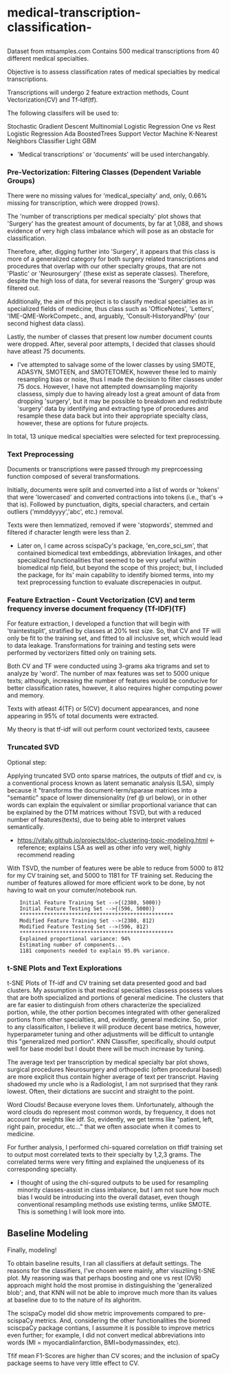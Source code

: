# medical-transcription-classification-

##
Dataset from mtsamples.com
Contains 500 medical transcriptions from 40 different medical specialties.

Objective is to assess classification rates of medical specialties by medical transcriptions.

Transcriptions will undergo 2 feature extraction methods, Count Vectorization(CV) and Tf-Idf(tf).

The following classifers will be used to:

Stochastic Gradient Descent
Multinomial Logistic Regression
One vs Rest Logistic Regression
Ada BoostedTrees
Support Vector Machine
K-Nearest Neighbors Classifier
Light GBM 

* 'Medical transcriptions' or 'documents' will be used interchangably.

### Pre-Vectorization: Filtering Classes (Dependent Variable Groups)
There were no missing values for 'medical_specialty' and, only, 0.66% missing for transcription, which were dropped (rows).

The 'number of transcriptions per medical specialty' plot shows that 'Surgery' has the greatest amount of documents, by far at 1,088, and shows evidence of very high class imbalance which will pose as an obstacle for classification. 

Therefore, after, digging further into 'Surgery', it appears that this class is more of a generalized category for both surgery related transcriptions and procedures that overlap with our other specialty groups, that are not 'Plastic' or 'Neurosurgery' (these exist as seperate classes). Therefore, despite the high loss of data, for several reasons the 'Surgery' group was filtered out.

Additionally, the aim of this project is to classify medical specialties as in specialized fields of medicine, thus class such as 'OfficeNotes', 'Letters', 'IME-QME-WorkCompetc., and, arguably, 'Consult-HistoryandPhy' (our second highest data class).

Lastly, the number of classes that present low number document counts were dropped. After, several poor attempts, I decided that classes should have atleast 75 documents. 

* I've attempted to salvage some of the lower classes by using SMOTE, ADASYN, SMOTEEN, and SMOTETOMEK, however these led to mainly resampling bias or noise, thus I made the decision to filter classes under 75 docs. However, I have not attempted downsampling  majority classess, simply due to having already lost a great amount of data from dropping 'surgery', but it may be possible to breakdown and redistribute 'surgery' data by identifying and extracting type of procedures and resample these data back but into their appropriate specialty class, however, these are options for future projects.

In total, 13 unique medical specialties were selected for text preprocessing.
### Text Preprocessing
Documents or transcriptions were passed through my preprcoessing function composed of several transformations.

Initially, documents were split and converted into a list of words or 'tokens' that were 'lowercased' and converted contractions into tokens (i.e., that's -> that is).
Followed by punctuation, digits, special characters, and certain outliers  ('mmddyyyy','abc', etc.) removal.

Texts were then lemmatized, removed if were 'stopwords', stemmed and filtered if character length were less than 2.

* Later on, I came across scispaCy's package, 'en_core_sci_sm', that contained biomedical text embeddings, abbreviation linkages, and other specialized functionalities that seemed to be very useful within biomedical nlp field, but beyond the scope of this project; but, I included the package, for its' main capability to identify biomed terms, into my text preprocessing function to evaluate discrepenacies in output.

### Feature Extraction - Count Vectorization (CV) and term frequency inverse document frequency (Tf-IDF)(TF)

For feature extraction, I developed a function that will begin with 'traintestsplit', stratified by classes at 20% test size. So, that CV and TF will only be fit to the training set, and fitted to all inclusive set, which would lead to data leakage. Transformations for training and testing sets were performed by vectorizers fitted only on training sets. 

Both CV and TF were conducted using 3-grams aka trigrams and set to analyze by 'word'.
The number of max features was set to 5000 unique texts; although, increasing the number of features would be conducive for better classification rates, however, it also requires higher computing power and memory.

Texts with atleast 4(TF) or 5(CV) document appearances, and none appearing in 95% of total documents were extracted. 

My theory is that tf-idf will out perform count vectorized texts, causeee

### Truncated SVD 
Optional step:

Applying truncated SVD onto sparse matrices, the outputs of tfidf and cv, is a conventional process known as latent semanatic analysis (LSA), simply because it "transforms the document-term/sparase matrices into a "semantic" space of lower dimensionality (ref @ url below), or in other words can explain the equivalent or similiar proportional variance that can be explained by the DTM matrices without TSVD, but with a reduced number of features(texts), due to being able to interpret values semantically.

* https://vitalv.github.io/projects/doc-clustering-topic-modeling.html <- reference; explains LSA as well as other info very well, highly recommend reading 

With TSVD, the number of features were be able to reduce from 5000 to 812 for my CV training set, and 5000 to 1181 for TF training set. Reducing the number of features allowed for more efficient work to be done, by not having to wait on your comuter/notebook run.

        Initial Feature Training Set -->{(2380, 5000)}
        Initial Feature Testing Set -->{(596, 5000)}
        **************************************************
        Modified Feature Training Set -->(2380, 812)
        Modified Feature Testing Set -->(596, 812)
        **************************************************
        Explained proportional variance: 94%
        Estimating number of components...
        1181 components needed to explain 95.0% variance.
        
 ### t-SNE Plots and Text Explorations
t-SNE Plots of Tf-idf and CV training set data presented good and bad clusters. My assumption is that medical specialties classess possess values that are both specialized and portions of general medicine. The clusters that are far easier to distinguish from others characterize the specialized portion, while, the other portion becomes integrated with other generalized portions from other specialties, and, evidently, general medicine. So, prior to any classificaiton, I believe it will produce decent base metrics, however, hyperparameter tuning and other adjustments will be difficult to untangle this "generalized med portion". KNN Classifier, specifically, should output well for base model but I doubt there will be much increase by tuning.

The average text per transcription by medical specialty bar plot shows, surgical procedures Neurosurgery and orthopedic (often procedural based) are more explicit thus contain higher average of text per transcript. Having shadowed my uncle who is a Radiologist, I am not surprised that they rank lowest. Often, their dictations are succint and straight to the point.

Word Clouds! Because everyone loves them.
Unfortunately, although the word clouds do represent most common words, by frequency, it does not account for weights like idf. So, evidently, we get terms like "patient, left, right pain, procedur, etc..." that we often associate when it comes to medicine. 

For further analysis, I performed chi-squared correlation on tfidf training set to output most correlated texts to their specialty by 1,2,3 grams. The correlated terms were very fitting and explained the unqiueness of its corresponding specialty.

* I thought of using the chi-squred outputs to be used for resampling minority classes-assist in class imbalance, but I am not sure how much bias I would be introducing into the overall dataset, even though conventional resampling methods use existing terms, unlike SMOTE. This is something I will look more into.

## Baseline Modeling
Finally, modeling!

To obtain baseline results, I ran all classifiers at default settings.
The reasons for the classifiers, I've chosen were mainly, after visuzliing t-SNE plot.
My reasoning was that perhaps boosting and one vs rest (OVR) approach might hold the most promise in distinguishing the 'generalized blob'; and, that KNN will not be able to improve much more than its values at baseline due to to the nature of its alghoritm.

The scispaCy model did show metric improvements compared to pre-scispaCy metrics. And, considering the other functionalities the biomed sciscpaCy package contians, I assumme it is possible to improve metrics even further; for example, I did not convert medical abbreviations into words (MI = myocardialinfarction, BMI=bodymassindex, etc).

Tfif mean F1-Scores are higher than CV scores; and the inclusion of spaCy package seems to have very little effect to CV.



